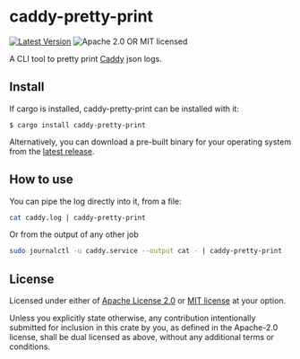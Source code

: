 # caddy-pretty-print

[![Latest Version][crates-badge]][crates.io]
![Apache 2.0 OR MIT licensed][license-badge]

[crates.io]: https://crates.io/crates/caddy-pretty-print
[crates-badge]: https://img.shields.io/crates/v/caddy-pretty-print.svg
[license-badge]: https://img.shields.io/badge/license-Apache2.0%2FMIT-blue.svg

A CLI tool to pretty print [Caddy](https://github.com/caddyserver/caddy) json logs.

## Install

If cargo is installed, caddy-pretty-print can be installed with it:

```
$ cargo install caddy-pretty-print
```

Alternatively, you can download a pre-built binary for your operating system
from the [latest release](https://github.com/mattiapenati/caddy-pretty-print/releases).

## How to use

You can pipe the log directly into it, from a file:

```bash
cat caddy.log | caddy-pretty-print
```

Or from the output of any other job

```bash
sudo journalctl -u caddy.service --output cat - | caddy-pretty-print
```


## License

Licensed under either of [Apache License 2.0](LICENSE-APACHE) or [MIT
license](LICENSE-MIT) at your option.

Unless you explicitly state otherwise, any contribution intentionally submitted
for inclusion in this crate by you, as defined in the Apache-2.0 license, shall
be dual licensed as above, without any additional terms or conditions.

